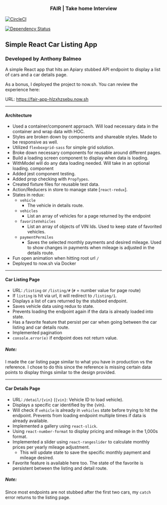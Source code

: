 <p align="center">
    <h3 align="center">FAIR | Take home Interview<br></h3>
</p>

[![CircleCI](https://circleci.com/gh/ReactJSResources/react-webpack-babel/tree/master.svg?style=svg)](https://circleci.com/gh/ReactJSResources/react-webpack-babel/tree/master)

[![Dependency Status](https://img.shields.io/david/ReactJSResources/react-webpack-babel.svg)](https://david-dm.org/dylang/npm-check)

## Simple React Car Listing App

### Developed by Anthony Balmeo

A simple React app that hits an Apiary stubbed API endpoint to display a list of cars and a car details page.

As a bonus, I deployed the project to now.sh. You can review the experience here:

URL: https://fair-app-hlzxhzsebu.now.sh

***
#### Architecture
- Used a container/component approach. Will load necessary data in the container and wrap data with HOC.
- Styles are broken down by components and shareable styles. Made to be responsive as well.
- Utilized `flexboxgrid-sass` for simple grid solution.
- Broke down necessary components for reusable around different pages.
- Build a loading screen component to display when data is loading.
- WithModel will do any data loading needed. Will take in an optional loading. component
- Added jest component testing.
- Added prop checking with `PropTypes`.
- Created fixture files for reusable test data.
- Action/Reducers in store to manage state [`react-redux`].
- States in redux:
    - `vehicle`
        - The vehicle in details route.
    - `vehicles`
        - List an array of vehicles for a page returned by the endpoint
    - `favoriteVehicles`
        - List an array of objects of VIN Ids. Used to keep state of favorited vehicles.
    - `paymentPermiles`
        - Saves the selected monthly payments and desired mileage. Used to show changes in payments when mileage is adjusted in the details route.
- Fun open animation when hitting root url `/`
- Deployed to now.sh via Docker

***

#### Car Listing Page
- URL: `/listing` or `/listing/#` (`#` = number value for page route)
- If `listing` is hit via url, it will redirect to `/listing/1`.
- Displays a list of cars returned by the stubbed endpoint.
- Saves vehicle data using redux to state.
- Prevents loading the endpoint again if the data is already loaded into state.
- Has a favorite feature that persist per car when going between the car listing and car details route.
- Implemented pagination
- `console.error(e)` if endpoint does not return value.

##### Note:

I made the car listing page similar to what you have in production vs the reference. I chose to do this since the reference is missing certain data points to display things similar to the design provided.

***

#### Car Details Page
- URL: `/detail/{vin}` (`{vin}`: Vehicle ID to load vehicle).
- Displays a specific car identified by the {vin}.
- Will check if `vehicle` is already in `vehicles` state before trying to hit the endpoint. Prevents from loading endpoint multiple times if data is already available.
- Implemented a gallery using `react-slick`.
- Using `react-number-format` to display pricing and mileage in the 1,000s format.
- Implemented a slider using `react-rangeslider` to calculate monthly prices per yearly mileage adjustment.
    - This will update state to save the specific monthly payment and mileage desired.
- Favorite feature is available here too. The state of the favorite is persistent between the listing and detail route.

##### Note:
Since most endpoints are not stubbed after the first two cars, my `catch` error returns to the listing page.
